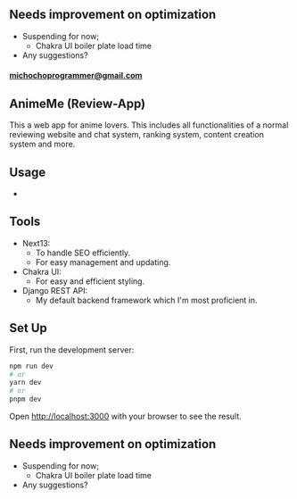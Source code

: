 ## Needs improvement on optimization 
- Suspending for now;
  - Chakra UI boiler plate load time
- Any suggestions?

#### michochoprogrammer@gmail.com

## AnimeMe (Review-App)
This a web app for anime lovers. This includes all functionalities of a normal reviewing website and chat system, ranking system, content creation system and more.

## Usage
-

## Tools
- Next13:
  - To handle SEO efficiently.
  - For easy management and updating.
- Chakra UI:
  - For easy and efficient styling.
- Django REST API:
  - My default backend framework which I'm most proficient in.

## Set Up

First, run the development server:

```bash
npm run dev
# or
yarn dev
# or
pnpm dev
```

Open [http://localhost:3000](http://localhost:3000) with your browser to see the result.

## Needs improvement on optimization 
- Suspending for now;
  - Chakra UI boiler plate load time
- Any suggestions?
